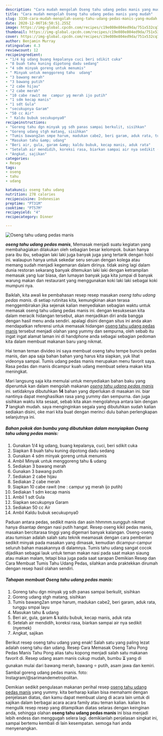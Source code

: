 ```yaml
---
description: "Cara mudah mengolah Oseng tahu udang pedas manis yang mudah"
title: "Cara mudah mengolah Oseng tahu udang pedas manis yang mudah"
slug: 3330-cara-mudah-mengolah-oseng-tahu-udang-pedas-manis-yang-mudah
date: 2020-12-06T16:50:51.255Z
image: https://img-global.cpcdn.com/recipes/c19e080e804ed9da/751x532cq70/oseng-tahu-udang-pedas-manis-foto-resep-utama.jpg
thumbnail: https://img-global.cpcdn.com/recipes/c19e080e804ed9da/751x532cq70/oseng-tahu-udang-pedas-manis-foto-resep-utama.jpg
cover: https://img-global.cpcdn.com/recipes/c19e080e804ed9da/751x532cq70/oseng-tahu-udang-pedas-manis-foto-resep-utama.jpg
author: Benjamin Murray
ratingvalue: 4.3
reviewcount: 12
recipeingredient:
- "1/4 kg udang buang kepalanya cuci beri sdikit cuka"
- "8 buah tahu kuning dipotong dadu sedang"
- "4 sdm minyak goreng untuk menumis"
- " Minyak untuk menggoreng tahu  udang"
- "3 bawang merah"
- "3 bawang putih"
- "2 cabe hijau"
- "2 cabe merah"
- "10 cabe rawit me  campur yg merah ijo putih"
- "1 sdm kecap manis"
- "1 sdt Gula"
- "secukupnya Garam"
- "50 cc Air"
- " Kaldu bubuk secukupnya0"
recipeinstructions:
- "Goreng tahu dgn minyak yg sdh panas sampai berkulit, sisihkan"
- "Goreng udang stgh matang, sisihkan"
- "Tumis bawang2an smpe harum, madukan cabe2, beri garam, aduk rata, tunggu smpai layu"
- "Masukan tahu &amp; udang"
- "Beri air, gula, garam &amp; kaldu bubuk, kecap manis, aduk rata"
- "Setelah air mendidih, koreksi rasa, biarkan sampai air nya sedikit (nyemek)"
- "Angkat, sajikan"
categories:
- Resep
tags:
- oseng
- tahu
- udang

katakunci: oseng tahu udang 
nutrition: 278 calories
recipecuisine: Indonesian
preptime: "PT31M"
cooktime: "PT57M"
recipeyield: "4"
recipecategory: Dinner

---
```



![Oseng tahu udang pedas manis](https://img-global.cpcdn.com/recipes/c19e080e804ed9da/751x532cq70/oseng-tahu-udang-pedas-manis-foto-resep-utama.jpg)

<b><i>oseng tahu udang pedas manis</i></b>, Memasak menjadi suatu kegiatan yang membahagiakan dilakukan oleh sebagian besar kelompok. bukan hanya para ibu ibu, sebagian laki laki juga banyak juga yang tertarik dengan hobi ini. walaupun hanya untuk sekedar seru seruan dengan kolega atau memang sudah menjadi kegemaran dalam dirinya. tidak asing lagi dalam dunia restoran sekarang banyak ditemukan laki laki dengan ketrampilan memasak yang luar biasa, dan lumayan banyak juga kita jumpai di banyak warung makan dan restaurant yang menggunakan koki laki laki sebagai koki mumpuni nya.

Baiklah, kita awali ke pembahasan resep resep masakan <i>oseng tahu udang pedas manis</i>. di setiap rutinitas kita, kemungkinan akan terasa menggembirakan jika sejenak kalian menyediakan sebagian waktu untuk memasak oseng tahu udang pedas manis ini. dengan kesuksesan kita dalam meracik hidangan tersebut, akan menjadikan diri anda bangga dengan hasil menu anda sendiri. apalagi disini dengan situs ini anda akan mendapatkan referensi untuk memasak hidangan <u>oseng tahu udang pedas manis</u> tersebut menjadi olahan yang yummy dan sempurna, oleh sebab itu ingat ingat alamat laman ini di handphone anda sebagai sebagian pedoman kita dalam membuat makanan baru yang nikmat.

Hai teman teman divideo ini saya membuat oseng tahu tempe buncis pedas manis, dan apa saja bahan bahan yang harus kita siapkan, yuk lihat videonya sampai. Tumis udang pedas manis merupakan menu favorit saya. Rasa pedas dan manis dicampur kuah udang membuat selera makan kita meningkat.


Mari langsung saja kita memulai untuk menyediakan bahan baku yang diperuntuk kan dalam mengolah makanan <u><i>oseng tahu udang pedas manis</i></u> ini. setidaknya dibutuhkan <b>14</b> bahan yang diperlukan di masakan ini. biar nantinya dapat menghasilkan rasa yang yummy dan sempurna. dan juga sisihkan waktu kita sesaat, sebab kita akan mengolahnya antara lain dengan <b>7</b> langkah mudah. saya menginginkan segala yang dibutuhkan sudah kalian sediakan disini, oke mari kita buat dengan merinci dulu bahan perlengkapan selanjutnya ini.

<!--inarticleads1-->

##### Bahan pokok dan bumbu yang dibutuhkan dalam menyiapkan Oseng tahu udang pedas manis:

1. Gunakan 1/4 kg udang, buang kepalanya, cuci, beri sdikit cuka
1. Siapkan 8 buah tahu kuning dipotong dadu sedang
1. Gunakan 4 sdm minyak goreng untuk menumis
1. Ambil  Minyak untuk menggoreng tahu &amp; udang
1. Sediakan 3 bawang merah
1. Gunakan 3 bawang putih
1. Sediakan 2 cabe hijau
1. Sediakan 2 cabe merah
1. Siapkan 10 cabe rawit (me : campur yg merah ijo putih)
1. Sediakan 1 sdm kecap manis
1. Ambil 1 sdt Gula
1. Siapkan secukupnya Garam
1. Sediakan 50 cc Air
1. Ambil  Kaldu bubuk secukupnya0


Paduan antara pedas, sedikit manis dan asin hhmmm.sungguh nikmat hanya disantap dengan nasi putih hangat. Resep oseng kikil pedas manis, masakan bercitarasa tinggi yang digemari banyak kalangan. Oseng-oseng atau tumisan adalah salah satu teknik meamasak dengan cara pemberian sedikit minyak pada masakan yang dimasak, kemudian dicampur-campur seluruh bahan masakannya di dalamnya. Tumis tahu udang sangat cocok dijadikan sebagai lauk untuk teman makan nasi pada saat makan siaung atau makan malam, tetapi bisa juga pada saat sarapan Demikian Resep dan Cara Membuat Tumis Tahu Udang Pedas, silahkan anda praktekkan dirumah dengan resep hasil olahan sendiri. 

<!--inarticleads2-->

##### Tahapan membuat Oseng tahu udang pedas manis:

1. Goreng tahu dgn minyak yg sdh panas sampai berkulit, sisihkan
1. Goreng udang stgh matang, sisihkan
1. Tumis bawang2an smpe harum, madukan cabe2, beri garam, aduk rata, tunggu smpai layu
1. Masukan tahu &amp; udang
1. Beri air, gula, garam &amp; kaldu bubuk, kecap manis, aduk rata
1. Setelah air mendidih, koreksi rasa, biarkan sampai air nya sedikit (nyemek)
1. Angkat, sajikan


Berikut resep oseng tahu udang yang enak! Salah satu yang paling lezat adalah oseng tahu dan udang. Resep Cara Memasak Oseng Tahu Pong Pedas Manis Tahu Pong alias tahu kopong menjadi salah satu makanan favorit di. Resep udang asam manis cukup mudah, bumbu ⏳ yang di gunakan mulai dari bawang merah, bawang ⭐ putih, asam jawa dan kemiri. Sambal goreng udang pedas manis. foto: Instagram/@sarimandemetropolitan. 

Demikian sedikit pengulasan makanan perihal resep <u>oseng tahu udang pedas manis</u> yang yummy. kita berharap kalian bisa memahami dengan penjelasan diatas, dan kamu dapat membuat ulang di acara lain untuk di sajikan dalam berbagai acara acara family atau teman kalian. kalian bs mengulik resep resep yang ditampilkan diatas selaras dengan keinginan anda, sehingga olahan <b>oseng tahu udang pedas manis</b> ini bisa menjadi lebih endess dan menggugah selera lagi. demikianlah penjelasan singkat ini, sampai bertemu kembali di lain kesempatan. semoga hari anda menyenangkan.
